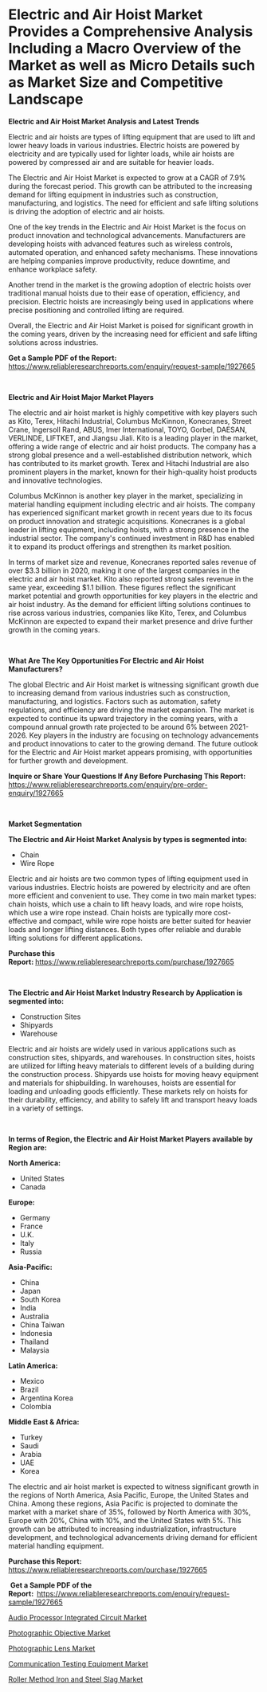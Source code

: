 <p><h1>Electric and Air Hoist Market Provides a Comprehensive Analysis Including a Macro Overview of the Market as well as Micro Details such as Market Size and Competitive Landscape</h1></p><p><strong>Electric and Air Hoist Market Analysis and Latest Trends</strong></p>
<p><p>Electric and air hoists are types of lifting equipment that are used to lift and lower heavy loads in various industries. Electric hoists are powered by electricity and are typically used for lighter loads, while air hoists are powered by compressed air and are suitable for heavier loads.</p><p>The Electric and Air Hoist Market is expected to grow at a CAGR of 7.9% during the forecast period. This growth can be attributed to the increasing demand for lifting equipment in industries such as construction, manufacturing, and logistics. The need for efficient and safe lifting solutions is driving the adoption of electric and air hoists.</p><p>One of the key trends in the Electric and Air Hoist Market is the focus on product innovation and technological advancements. Manufacturers are developing hoists with advanced features such as wireless controls, automated operation, and enhanced safety mechanisms. These innovations are helping companies improve productivity, reduce downtime, and enhance workplace safety.</p><p>Another trend in the market is the growing adoption of electric hoists over traditional manual hoists due to their ease of operation, efficiency, and precision. Electric hoists are increasingly being used in applications where precise positioning and controlled lifting are required. </p><p>Overall, the Electric and Air Hoist Market is poised for significant growth in the coming years, driven by the increasing need for efficient and safe lifting solutions across industries.</p></p>
<p><strong>Get a Sample PDF of the Report:&nbsp;</strong> <a href="https://www.reliableresearchreports.com/enquiry/request-sample/1927665">https://www.reliableresearchreports.com/enquiry/request-sample/1927665</a></p>
<p>&nbsp;</p>
<p><strong>Electric and Air Hoist Major Market Players</strong></p>
<p><p>The electric and air hoist market is highly competitive with key players such as Kito, Terex, Hitachi Industrial, Columbus McKinnon, Konecranes, Street Crane, Ingersoll Rand, ABUS, Imer International, TOYO, Gorbel, DAESAN, VERLINDE, LIFTKET, and Jiangsu Jiali. Kito is a leading player in the market, offering a wide range of electric and air hoist products. The company has a strong global presence and a well-established distribution network, which has contributed to its market growth. Terex and Hitachi Industrial are also prominent players in the market, known for their high-quality hoist products and innovative technologies.</p><p>Columbus McKinnon is another key player in the market, specializing in material handling equipment including electric and air hoists. The company has experienced significant market growth in recent years due to its focus on product innovation and strategic acquisitions. Konecranes is a global leader in lifting equipment, including hoists, with a strong presence in the industrial sector. The company's continued investment in R&D has enabled it to expand its product offerings and strengthen its market position.</p><p>In terms of market size and revenue, Konecranes reported sales revenue of over $3.3 billion in 2020, making it one of the largest companies in the electric and air hoist market. Kito also reported strong sales revenue in the same year, exceeding $1.1 billion. These figures reflect the significant market potential and growth opportunities for key players in the electric and air hoist industry. As the demand for efficient lifting solutions continues to rise across various industries, companies like Kito, Terex, and Columbus McKinnon are expected to expand their market presence and drive further growth in the coming years.</p></p>
<p>&nbsp;</p>
<p><strong>What Are The Key Opportunities For Electric and Air Hoist Manufacturers?</strong></p>
<p><p>The global Electric and Air Hoist market is witnessing significant growth due to increasing demand from various industries such as construction, manufacturing, and logistics. Factors such as automation, safety regulations, and efficiency are driving the market expansion. The market is expected to continue its upward trajectory in the coming years, with a compound annual growth rate projected to be around 6% between 2021-2026. Key players in the industry are focusing on technology advancements and product innovations to cater to the growing demand. The future outlook for the Electric and Air Hoist market appears promising, with opportunities for further growth and development.</p></p>
<p><strong>Inquire or Share Your Questions If Any Before Purchasing This Report:</strong> <a href="https://www.reliableresearchreports.com/enquiry/pre-order-enquiry/1927665">https://www.reliableresearchreports.com/enquiry/pre-order-enquiry/1927665</a></p>
<p>&nbsp;</p>
<p><strong>Market Segmentation</strong></p>
<p><strong>The Electric and Air Hoist Market Analysis by types is segmented into:</strong></p>
<p><ul><li>Chain</li><li>Wire Rope</li></ul></p>
<p><p>Electric and air hoists are two common types of lifting equipment used in various industries. Electric hoists are powered by electricity and are often more efficient and convenient to use. They come in two main market types: chain hoists, which use a chain to lift heavy loads, and wire rope hoists, which use a wire rope instead. Chain hoists are typically more cost-effective and compact, while wire rope hoists are better suited for heavier loads and longer lifting distances. Both types offer reliable and durable lifting solutions for different applications.</p></p>
<p><strong>Purchase this Report:&nbsp;</strong><a href="https://www.reliableresearchreports.com/purchase/1927665">https://www.reliableresearchreports.com/purchase/1927665</a></p>
<p>&nbsp;</p>
<p><strong>The Electric and Air Hoist Market Industry Research by Application is segmented into:</strong></p>
<p><ul><li>Construction Sites</li><li>Shipyards</li><li>Warehouse</li></ul></p>
<p><p>Electric and air hoists are widely used in various applications such as construction sites, shipyards, and warehouses. In construction sites, hoists are utilized for lifting heavy materials to different levels of a building during the construction process. Shipyards use hoists for moving heavy equipment and materials for shipbuilding. In warehouses, hoists are essential for loading and unloading goods efficiently. These markets rely on hoists for their durability, efficiency, and ability to safely lift and transport heavy loads in a variety of settings.</p></p>
<p>&nbsp;</p>
<p><strong>In terms of Region, the Electric and Air Hoist Market Players available by Region are:</strong></p>
<p>
    <p> <strong> North America: </strong>
        <ul>
            <li>United States</li>
            <li>Canada</li>
        </ul>
        </p> 
    <p> <strong> Europe: </strong>
        <ul>
            <li>Germany</li>
            <li>France</li>
            <li>U.K.</li>
            <li>Italy</li>
            <li>Russia</li>
        </ul>
        </p> 
    <p> <strong> Asia-Pacific: </strong>
        <ul>
            <li>China</li>
            <li>Japan</li>
            <li>South Korea</li>
            <li>India</li>
            <li>Australia</li>
            <li>China Taiwan</li>
            <li>Indonesia</li>
            <li>Thailand</li>
            <li>Malaysia</li>
        </ul>
        </p> 
    <p> <strong> Latin America: </strong>
        <ul>
            <li>Mexico</li>
            <li>Brazil</li>
            <li>Argentina Korea</li>
            <li>Colombia</li>
        </ul>
        </p> 
    <p> <strong> Middle East & Africa: </strong>
        <ul>
            <li>Turkey</li>
            <li>Saudi</li>
            <li>Arabia</li>
            <li>UAE</li>
            <li>Korea</li>
        </ul>
    </p>
    </p>
<p><p>The electric and air hoist market is expected to witness significant growth in the regions of North America, Asia Pacific, Europe, the United States and China. Among these regions, Asia Pacific is projected to dominate the market with a market share of 35%, followed by North America with 30%, Europe with 20%, China with 10%, and the United States with 5%. This growth can be attributed to increasing industrialization, infrastructure development, and technological advancements driving demand for efficient material handling equipment.</p></p>
<p><strong>Purchase this Report: </strong><a href="https://www.reliableresearchreports.com/purchase/1927665">https://www.reliableresearchreports.com/purchase/1927665</a></p>
<p>&nbsp;<strong>Get a Sample PDF of the Report:&nbsp;&nbsp;</strong><a href="https://www.reliableresearchreports.com/enquiry/request-sample/1927665">https://www.reliableresearchreports.com/enquiry/request-sample/1927665</a></p>
<p><strong></strong></p>
<p><p><a href="https://valiant-lunge-8fe.notion.site/Audio-Processor-Integrated-Circuit-Market-Size-and-Examines-its-Market-Scope-with-a-Primary-Focus--cc48046bfda1470e949afdcf4c65143c">Audio Processor Integrated Circuit Market</a></p><p><a href="https://view.publitas.com/reportprime-1/photographic-objective-market-size-growth-outlook-from-2024-to-2031-projecting-at-markets-trends-analysis-by-application-regional-outlook-and-revenue/">Photographic Objective Market</a></p><p><a href="https://view.publitas.com/reportprime-1/photographic-lens-market-size-growing-and-forecasted-for-period-from-2024-2031-and-provides-complete-market-analysis-of-this-market/">Photographic Lens Market</a></p><p><a href="https://artistic-helicopter-ca9.notion.site/Insights-into-Communication-Testing-Equipment-Market-Size-Analysing-Market-Share-Trends-and-Growt-01d50498cf2d4ac798ad0a090f6a9f9c">Communication Testing Equipment Market</a></p><p><a href="https://picayune-night-cbd.notion.site/Global-Roller-Method-Iron-and-Steel-Slag-Market-by-Types-Applications-and-Major-Players-with-Regi-881d4cebe37d4f388d3260d608fbe0fe">Roller Method Iron and Steel Slag Market</a></p></p>
